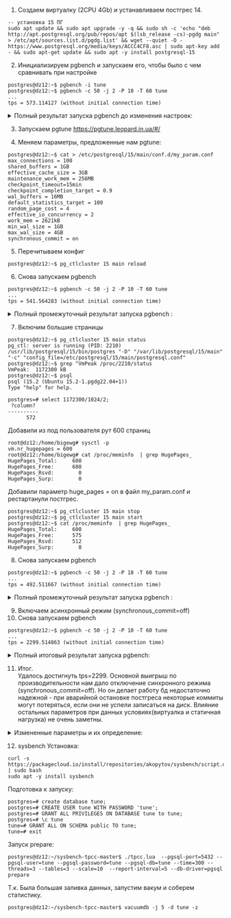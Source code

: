 1. Создаем виртуалку (2CPU 4Gb) и устанавливаем постгрес 14.   
```
-- установка 15 ПГ
sudo apt update && sudo apt upgrade -y -q && sudo sh -c 'echo "deb http://apt.postgresql.org/pub/repos/apt $(lsb_release -cs)-pgdg main" > /etc/apt/sources.list.d/pgdg.list' && wget --quiet -O - https://www.postgresql.org/media/keys/ACCC4CF8.asc | sudo apt-key add - && sudo apt-get update && sudo apt -y install postgresql-15
```

2. Инициализируем pgbench и запускаем его, чтобы было с чем сравнивать при настройке
```
postgres@dz12:~$ pgbench -i tune  
postgres@dz12:~$ pgbench -c 50 -j 2 -P 10 -T 60 tune  
...
tps = 573.114127 (without initial connection time)  
```  
<details>
<summary>Полный результат запуска pgbench до изменения настроек: </summary>  
  
pgbench (15.2 (Ubuntu 15.2-1.pgdg22.04+1))  
starting vacuum...end.  
progress: 10.0 s, 476.8 tps, lat 102.722 ms stddev 119.512, 0 failed  
progress: 20.0 s, 582.2 tps, lat 86.712 ms stddev 96.738, 0 failed  
progress: 30.0 s, 661.8 tps, lat 75.303 ms stddev 69.026, 0 failed  
progress: 40.0 s, 583.8 tps, lat 85.287 ms stddev 85.399, 0 failed  
progress: 50.0 s, 507.1 tps, lat 98.089 ms stddev 100.989, 0 failed  
progress: 60.0 s, 626.0 tps, lat 80.594 ms stddev 94.691, 0 failed  
transaction type: <builtin: TPC-B (sort of)>  
scaling factor: 1  
query mode: simple  
number of clients: 50  
number of threads: 2  
maximum number of tries: 1  
duration: 60 s  
number of transactions actually processed: 34427  
number of failed transactions: 0 (0.000%)  
latency average = 87.124 ms  
latency stddev = 94.567 ms  
initial connection time = 61.261 ms  
tps = 573.114127 (without initial connection time)  
</details>

3. Запускаем pgtune 
https://pgtune.leopard.in.ua/#/

4. Меняем параметры, предложенные нам pgtune:  
```
postgres@dz12:~$ cat > /etc/postgresql/15/main/conf.d/my_param.conf
max_connections = 100         
shared_buffers = 1GB
effective_cache_size = 3GB
maintenance_work_mem = 256MB
checkpoint_timeout=15min  
checkpoint_completion_target = 0.9
wal_buffers = 16MB
default_statistics_target = 100
random_page_cost = 4
effective_io_concurrency = 2
work_mem = 2621kB
min_wal_size = 1GB
max_wal_size = 4GB
synchronous_commit = on
```  
5. Перечитываем конфиг  
```
postgres@dz12:~$ pg_ctlcluster 15 main reload
```
6. Снова запускаем pgbench
```
postgres@dz12:~$ pgbench -c 50 -j 2 -P 10 -T 60 tune  
...
tps = 541.564283 (without initial connection time)    
```  

<details>
<summary>Полный промежуточный результат запуска pgbench : </summary>      

pgbench (15.2 (Ubuntu 15.2-1.pgdg22.04+1))  
starting vacuum...end.  
progress: 10.0 s, 442.1 tps, lat 111.158 ms stddev 117.314, 0 failed  
progress: 20.0 s, 603.1 tps, lat 83.191 ms stddev 84.345, 0 failed  
progress: 30.0 s, 497.2 tps, lat 98.266 ms stddev 103.417, 0 failed  
progress: 40.0 s, 567.9 tps, lat 90.144 ms stddev 110.658, 0 failed  
progress: 50.0 s, 644.1 tps, lat 77.306 ms stddev 71.212, 0 failed  
progress: 60.0 s, 504.3 tps, lat 97.274 ms stddev 112.105, 0 failed  
transaction type: <builtin: TPC-B (sort of)>  
scaling factor: 1  
query mode: simple  
number of clients: 50  
number of threads: 2  
maximum number of tries: 1  
duration: 60 s  
number of transactions actually processed: 32637  
number of failed transactions: 0 (0.000%)  
latency average = 92.066 ms  
latency stddev = 101.452 ms  
initial connection time = 66.741 ms  
tps = 541.564283 (without initial connection time)  
</details>  
  
7. Включим большие страницы
```
postgres@dz12:~$ pg_ctlcluster 15 main status
pg_ctl: server is running (PID: 2210)
/usr/lib/postgresql/15/bin/postgres "-D" "/var/lib/postgresql/15/main" "-c" "config_file=/etc/postgresql/15/main/postgresql.conf"
postgres@dz12:~$ grep ^VmPeak /proc/2210/status
VmPeak:	 1172300 kB
postgres@dz12:~$ psql
psql (15.2 (Ubuntu 15.2-1.pgdg22.04+1))
Type "help" for help.

postgres=# select 1172300/1024/2;
 ?column? 
----------
      572
```
Добавили из под пользователя рут 600 страниц
```
root@dz12:/home/bigewg# sysctl -p
vm.nr_hugepages = 600
root@dz12:/home/bigewg# cat /proc/meminfo  | grep HugePages_
HugePages_Total:     600
HugePages_Free:      600
HugePages_Rsvd:        0
HugePages_Surp:        0
```
Добавили параметр  huge_pages = on в файл my_param.conf и рестартанули постгрес.
```
postgres@dz12:~$ pg_ctlcluster 15 main stop
postgres@dz12:~$ pg_ctlcluster 15 main start
postgres@dz12:~$ cat /proc/meminfo  | grep HugePages_
HugePages_Total:     600
HugePages_Free:      575
HugePages_Rsvd:      512
HugePages_Surp:        0
```  
  
8. Снова запускаем pgbench
```
postgres@dz12:~$ pgbench -c 50 -j 2 -P 10 -T 60 tune  
...
tps = 492.511667 (without initial connection time)    
```  

<details>
<summary>Полный промежуточный результат запуска pgbench : </summary>      

pgbench (15.2 (Ubuntu 15.2-1.pgdg22.04+1))  
starting vacuum...end.  
progress: 10.0 s, 566.5 tps, lat 86.878 ms stddev 82.121, 0 failed  
progress: 20.0 s, 447.6 tps, lat 111.409 ms stddev 111.726, 0 failed  
progress: 30.0 s, 452.4 tps, lat 111.191 ms stddev 143.647, 0 failed  
progress: 40.0 s, 423.8 tps, lat 117.813 ms stddev 128.037, 0 failed  
progress: 50.0 s, 557.0 tps, lat 89.721 ms stddev 98.695, 0 failed  
progress: 60.0 s, 509.4 tps, lat 98.234 ms stddev 104.496, 0 failed 
transaction type: <builtin: TPC-B (sort of)>  
scaling factor: 1  
query mode: simple  
number of clients: 50  
number of threads: 2  
maximum number of tries: 1  
duration: 60 s  
number of transactions actually processed: 29617  
number of failed transactions: 0 (0.000%)  
latency average = 101.325 ms  
latency stddev = 111.995 ms  
initial connection time = 58.648 ms  
tps = 492.511667 (without initial connection time)  
</details>  
  
9. Включаем асинхронный режим (synchronous_commit=off) 
10. Снова запускаем pgbench
```
postgres@dz12:~$ pgbench -c 50 -j 2 -P 10 -T 60 tune
...
tps = 2299.514863 (without initial connection time)
```  
<details>
<summary>Полный итоговый результат запуска pgbench: </summary>    
  
pgbench (15.2 (Ubuntu 15.2-1.pgdg22.04+1))  
starting vacuum...end.  
progress: 10.0 s, 2289.4 tps, lat 21.566 ms stddev 19.693, 0 failed  
progress: 20.0 s, 2318.7 tps, lat 21.488 ms stddev 18.765, 0 failed  
progress: 30.0 s, 2311.5 tps, lat 21.572 ms stddev 19.417, 0 failed  
progress: 40.0 s, 2323.6 tps, lat 21.442 ms stddev 18.338, 0 failed  
progress: 50.0 s, 2293.6 tps, lat 21.698 ms stddev 19.473, 0 failed  
progress: 60.0 s, 2264.2 tps, lat 22.013 ms stddev 19.217, 0 failed  
transaction type: <builtin: TPC-B (sort of)>  
scaling factor: 1  
query mode: simple  
number of clients: 50  
number of threads: 2  
maximum number of tries: 1  
duration: 60 s  
number of transactions actually processed: 138059  
number of failed transactions: 0 (0.000%)  
latency average = 21.648 ms  
latency stddev = 19.194 ms  
initial connection time = 66.702 ms  
tps = 2299.514863 (without initial connection time)  

</details>  

11. Итог.  
Удалось достигнуть tps=2299. Основной выигрыш по производительности нам дало отключение синхронного режима (synchronous_commit=off). Но он делает работу бд недостаточно надежной - при аварийной остановке постгреса некоторые коммиты могут потеряться, если они не успели записаться на диск. Влияние остальных параметров при данных условиях(виртуалка и статичная нагрузка) не очень заметны.
<details>
<summary>Измененные параметры и их определение:</summary>   
  
```  
max_connections = 100  
  Максимальное колическво сессий(подключений) к БД.  
shared_buffers = 1GB  
  Размер общего кеша данных.  
effective_cache_size = 3GB  
  Подсказка для планировщика - сколько памяти можно потратить на выполнение плана.  
maintenance_work_mem = 256MB  
  Память для сессий, совершающих работу типа построения индексов, вакуума и тп.  
checkpoint_timeout=15min  
  Максимальное кол-во времени между 2-мя контрольными точками.  
checkpoint_completion_target = 0.9  
  Целевое время от checkpoint_timeout, за которое ожидается завершение контрольной точки.   
wal_buffers = 16MB  
  Размер памяти, который будет использоваться для буферизации данных журналирования, еще не сброшенных на диск.  
default_statistics_target = 100  
   Определяет размер части таблицы, которая будет анализироваться для получения статистики.  
random_page_cost = 4  
effective_io_concurrency = 2  
work_mem = 2621kB 
  Размер памяти сессии, который используется для сортировок и построения хештаблиц.  
min_wal_size = 1GB  
  "Зарезервированное" место под wal. Пока WAL занимает на диске меньше этого объёма, старые файлы WAL в контрольных точках всегда перерабатываются, а не удаляются.  
max_wal_size = 4GB  
  Максимальный размер, до которого может выраст WAL-журнал при выполнении автоматическтх контрольных точек.  
synchronous_commit = off  
  Режим записи данных закомиченных транзакций на диск, при котором допустимо не дожидаться окончания записи на диск. Небезопасен.  
```
</details>
  
12. sysbench
  Установка:
  ```
  curl -s https://packagecloud.io/install/repositories/akopytov/sysbench/script.deb.sh | sudo bash
  sudo apt -y install sysbench
  ```
  Подготовка к запуску:  
  ```
postgres=# create database tune;
postgres=# CREATE USER tune WITH PASSWORD 'tune';
postgres=# GRANT ALL PRIVILEGES ON DATABASE tune to tune;
postgres=# \c tune
tune=# GRANT ALL ON SCHEMA public TO tune;
tune=# exit
  ```
  Запуск prepare:
  ```
postgres@dz12:~/sysbench-tpcc-master$ ./tpcc.lua  --pgsql-port=5432 --pgsql-user=tune --pgsql-password=tune --pgsql-db=tune --time=300 --threads=3 --tables=3 --scale=10  --report-interval=5 --db-driver=pgsql prepare
  ```
  Т.к. Была большая заливка данных, запустим вакум и соберем статистику.
  ```
  postgres@dz12:~/sysbench-tpcc-master$ vacuumdb -j 5 -d tune -z
  ```
